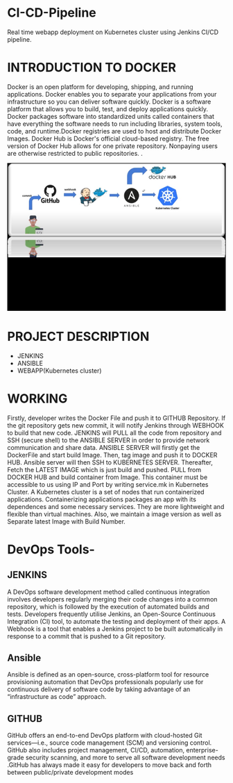 # CI-CD-Pipeline
Real time webapp deployment on Kubernetes cluster using Jenkins CI/CD pipeline.

# INTRODUCTION TO DOCKER
Docker is an open platform for developing, shipping, and running applications. Docker enables you to separate your applications from your infrastructure so you can deliver software quickly. Docker is a software platform that allows you to build, test, and deploy applications quickly. Docker packages software into standardized units called containers that have everything the software needs to run including libraries, system tools, code, and runtime.Docker registries are used to host and distribute Docker Images. Docker Hub is Docker's official cloud-based registry. The free version of Docker Hub allows for one private repository. Nonpaying users are otherwise restricted to public repositories. .


![image alt](https://github.com/Sindhu777-bts/Sindhu-Adopting--Multi-Cloud-Strategy-with-Docker-and-Kuberbetes/blob/0c97017a1cd494f4d80f69e4007a99f2d5fd0b19/WhatsApp%20Image%202025-02-21%20at%209.13.04%20PM.jpeg)

# PROJECT DESCRIPTION
* JENKINS
* ANSIBLE
* WEBAPP(Kubernetes cluster)

# WORKING
Firstly, developer writes the Docker File and push it to GITHUB Repository. If the git repository gets new commit, it will notify Jenkins through WEBHOOK to build that new code. JENKINS will PULL all the code from repository and SSH (secure shell) to the ANSIBLE SERVER in order to provide network communication and share data. ANSIBLE SERVER will firstly get the DockerFile and start build Image. Then, tag image and push it to DOCKER HUB. Ansible server will then SSH to KUBERNETES SERVER. Thereafter, Fetch the LATEST IMAGE which is just build and pushed. PULL from DOCKER HUB and build container from Image. This container must be accessible to us using IP and Port by writing service.mk in Kubernetes Cluster. A Kubernetes cluster is a set of nodes that run containerized applications. Containerizing applications packages an app with its dependences and some necessary services. They are more lightweight and flexible than virtual machines. Also, we maintain a image version as well as Separate latest Image with Build Number.
# DevOps Tools-
## JENKINS
A DevOps software development method called continuous integration involves developers regularly merging their code changes into a common repository, which is followed by the execution of automated builds and tests. Developers frequently utilise Jenkins, an Open-Source Continuous Integration (CI) tool, to automate the testing and deployment of their apps. A Webhook is a tool that enables a Jenkins project to be built automatically in response to a commit that is pushed to a Git repository.
## Ansible 
Ansible is defined as an open-source, cross-platform tool for resource provisioning automation that DevOps professionals popularly use for continuous delivery of software code by taking advantage of an “infrastructure as code” approach.
## GITHUB
GitHub offers an end-to-end DevOps platform with cloud-hosted Git services—i.e., source code management (SCM) and versioning control. GitHub also includes project management, CI/CD, automation, enterprise-grade security scanning, and more to serve all software development needs .GitHub has always made it easy for developers to move back and forth between public/private development modes
